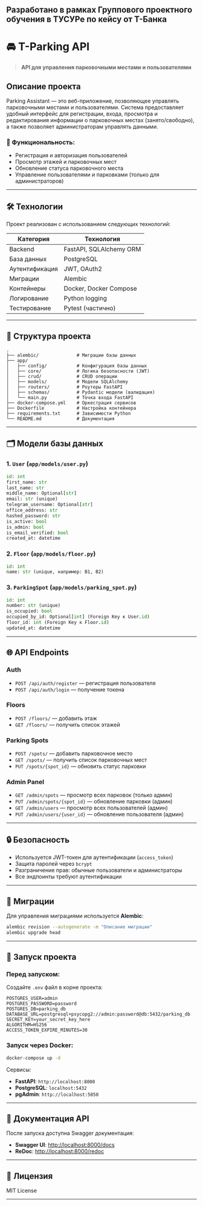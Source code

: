 Разработано в рамках Группового проектного обучения в ТУСУРе по кейсу от Т-Банка
---

# 🚘 T-Parking API

> **API для управления парковочными местами и пользователями**

## Описание проекта

Parking Assistant — это веб-приложение, позволяющее управлять парковочными местами и пользователями. Система предоставляет удобный интерфейс для регистрации, входа, просмотра и редактирования информации о парковочных местах (занято/свободно), а также позволяет администраторам управлять данными.

### 🧠 Функциональность:
- Регистрация и авторизация пользователей
- Просмотр этажей и парковочных мест
- Обновление статуса парковочного места
- Управление пользователями и парковками (только для администраторов)

---

## 🛠️ Технологии

Проект реализован с использованием следующих технологий:

| Категория       | Технология                         |
|----------------|------------------------------------|
| Backend        | FastAPI, SQLAlchemy ORM            |
| База данных    | PostgreSQL                         |
| Аутентификация | JWT, OAuth2                        |
| Миграции       | Alembic                            |
| Контейнеры     | Docker, Docker Compose             |
| Логирование    | Python logging                     |
| Тестирование   | Pytest (частично)                  |

---

## 📁 Структура проекта

```
.
├── alembic/              # Миграции базы данных
├── app/
│   ├── config/           # Конфигурация базы данных
│   ├── core/             # Логика безопасности (JWT)
│   ├── crud/             # CRUD операции
│   ├── models/           # Модели SQLAlchemy
│   ├── routers/          # Роутеры FastAPI
│   ├── schemas/          # Pydantic модели (валидация)
│   └── main.py           # Точка входа FastAPI
├── docker-compose.yml    # Оркестрация сервисов
├── Dockerfile            # Настройка контейнера
├── requirements.txt      # Зависимости Python
└── README.md             # Документация
```

---

## 🗂️ Модели базы данных

### 1. `User` (`app/models/user.py`)
```python
id: int
first_name: str
last_name: str
middle_name: Optional[str]
email: str (unique)
telegram_username: Optional[str]
office_address: str
hashed_password: str
is_active: bool
is_admin: bool
is_email_verified: bool
created_at: datetime
```

### 2. `Floor` (`app/models/floor.py`)
```python
id: int
name: str (unique, например: B1, B2)
```

### 3. `ParkingSpot` (`app/models/parking_spot.py`)
```python
id: int
number: str (unique)
is_occupied: bool
occupied_by_id: Optional[int] (Foreign Key к User.id)
floor_id: int (Foreign Key к Floor.id)
updated_at: datetime
```

---

## 🌐 API Endpoints

### **Auth**
- `POST /api/auth/register` — регистрация пользователя
- `POST /api/auth/login` — получение токена

### **Floors**
- `POST /floors/` — добавить этаж
- `GET /floors/` — получить список этажей

### **Parking Spots**
- `POST /spots/` — добавить парковочное место
- `GET /spots/` — получить список парковочных мест
- `PUT /spots/{spot_id}` — обновить статус парковки

### **Admin Panel**
- `GET /admin/spots` — просмотр всех парковок (только админ)
- `PUT /admin/spots/{spot_id}` — обновление парковки (админ)
- `GET /admin/users` — просмотр всех пользователей (админ)
- `PUT /admin/users/{user_id}` — обновление пользователя (админ)

---

## 🔒 Безопасность

- Используется JWT-токен для аутентификации (`access_token`)
- Защита паролей через `bcrypt`
- Разграничение прав: обычные пользователи и администраторы
- Все эндпоинты требуют аутентификации

---

## 🔄 Миграции

Для управления миграциями используется **Alembic**:

```bash
alembic revision --autogenerate -m "Описание миграции"
alembic upgrade head
```

---

## 🐳 Запуск проекта

### Перед запуском:
Создайте `.env` файл в корне проекта:
```env
POSTGRES_USER=admin
POSTGRES_PASSWORD=password
POSTGRES_DB=parking_db
DATABASE_URL=postgresql+psycopg2://admin:password@db:5432/parking_db
SECRET_KEY=your_secret_key_here
ALGORITHM=HS256
ACCESS_TOKEN_EXPIRE_MINUTES=30
```

### Запуск через Docker:
```bash
docker-compose up -d
```

Сервисы:
- **FastAPI**: `http://localhost:8000`
- **PostgreSQL**: `localhost:5432`
- **pgAdmin**: `http://localhost:5050`

---

## 📘 Документация API

После запуска доступна Swagger документация:
- **Swagger UI**: [http://localhost:8000/docs](http://localhost:8000/docs)
- **ReDoc**: [http://localhost:8000/redoc](http://localhost:8000/redoc)

---

## 📝 Лицензия

MIT License

--- 
